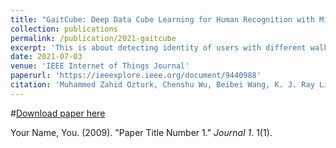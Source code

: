 ```yaml
---
title: "GaitCube: Deep Data Cube Learning for Human Recognition with Millimeter-Wave Radio"
collection: publications
permalink: /publication/2021-gaitcube
excerpt: 'This is about detecting identity of users with different walking signatures'
date: 2021-07-03
venue: 'IEEE Internet of Things Journal'
paperurl: 'https://ieeexplore.ieee.org/document/9440988'
citation: 'Muhammed Zahid Ozturk, Chenshu Wu, Beibei Wang, K. J. Ray Liu, IEEE Internet of Things Journal, 2021'
---
```

#[Download paper here](http://academicpages.github.io/files/paper1.pdf)

Your Name, You. (2009). "Paper Title Number 1." <i>Journal 1</i>. 1(1).
